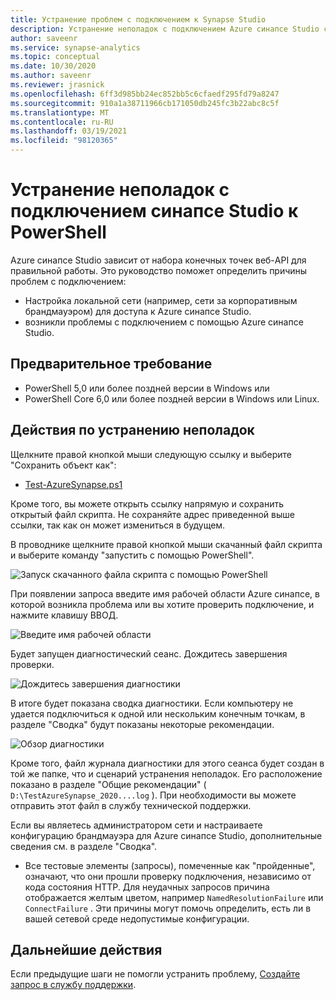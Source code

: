 ```yaml
---
title: Устранение проблем с подключением к Synapse Studio
description: Устранение неполадок с подключением Azure синапсе Studio с помощью PowerShell
author: saveenr
ms.service: synapse-analytics
ms.topic: conceptual
ms.date: 10/30/2020
ms.author: saveenr
ms.reviewer: jrasnick
ms.openlocfilehash: 6ff3d985bb24ec852bb5c6cfaedf295fd79a8247
ms.sourcegitcommit: 910a1a38711966cb171050db245fc3b22abc8c5f
ms.translationtype: MT
ms.contentlocale: ru-RU
ms.lasthandoff: 03/19/2021
ms.locfileid: "98120365"
---
```

# <a name="troubleshoot-synapse-studio-connectivity-with-powershell"></a>Устранение неполадок с подключением синапсе Studio к PowerShell

Azure синапсе Studio зависит от набора конечных точек веб-API для правильной работы. Это руководство поможет определить причины проблем с подключением:
- Настройка локальной сети (например, сети за корпоративным брандмауэром) для доступа к Azure синапсе Studio.
- возникли проблемы с подключением с помощью Azure синапсе Studio.

## <a name="prerequisite"></a>Предварительное требование

* PowerShell 5,0 или более поздней версии в Windows или
* PowerShell Core 6,0 или более поздней версии в Windows или Linux.

## <a name="troubleshooting-steps"></a>Действия по устранению неполадок

Щелкните правой кнопкой мыши следующую ссылку и выберите "Сохранить объект как":

- [Test-AzureSynapse.ps1](https://go.microsoft.com/fwlink/?linkid=2119734)

Кроме того, вы можете открыть ссылку напрямую и сохранить открытый файл скрипта. Не сохраняйте адрес приведенной выше ссылки, так как он может измениться в будущем.

В проводнике щелкните правой кнопкой мыши скачанный файл скрипта и выберите команду "запустить с помощью PowerShell".

![Запуск скачанного файла скрипта с помощью PowerShell](media/troubleshooting-synapse-studio-powershell/run-with-powershell.png)

При появлении запроса введите имя рабочей области Azure синапсе, в которой возникла проблема или вы хотите проверить подключение, и нажмите клавишу ВВОД.

![Введите имя рабочей области](media/troubleshooting-synapse-studio-powershell/enter-workspace-name.png)

Будет запущен диагностический сеанс. Дождитесь завершения проверки.

![Дождитесь завершения диагностики](media/troubleshooting-synapse-studio-powershell/wait-for-diagnosis.png)

В итоге будет показана сводка диагностики. Если компьютеру не удается подключиться к одной или нескольким конечным точкам, в разделе "Сводка" будут показаны некоторые рекомендации.

![Обзор диагностики](media/troubleshooting-synapse-studio-powershell/diagnosis-summary.png)

Кроме того, файл журнала диагностики для этого сеанса будет создан в той же папке, что и сценарий устранения неполадок. Его расположение показано в разделе "Общие рекомендации" ( `D:\TestAzureSynapse_2020....log` ). При необходимости вы можете отправить этот файл в службу технической поддержки.

Если вы являетесь администратором сети и настраиваете конфигурацию брандмауэра для Azure синапсе Studio, дополнительные сведения см. в разделе "Сводка".

* Все тестовые элементы (запросы), помеченные как "пройденные", означают, что они прошли проверку подключения, независимо от кода состояния HTTP.
 Для неудачных запросов причина отображается желтым цветом, например `NamedResolutionFailure` или `ConnectFailure` . Эти причины могут помочь определить, есть ли в вашей сетевой среде недопустимые конфигурации.


## <a name="next-steps"></a>Дальнейшие действия
Если предыдущие шаги не помогли устранить проблему, [Создайте запрос в службу поддержки](../sql-data-warehouse/sql-data-warehouse-get-started-create-support-ticket.md).